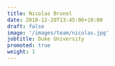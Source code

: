 ```yaml
---
title: Nicolas Brunel
date: 2018-12-20T13:45:06+10:00
draft: false
image: '/images/team/nicolas.jpg'
jobtitle: Duke University
promoted: true
weight: 1
---
```


